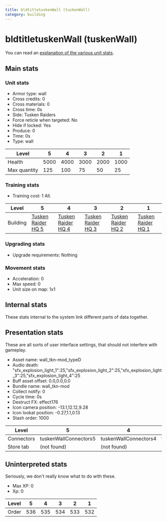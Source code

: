 ```yaml
---
title: bldtitletuskenWall (tuskenWall)
category: building
---
```


# bldtitletuskenWall (tuskenWall)

You can read an [explanation  of the various unit stats](unitexplained.md).

## Main stats

### Unit stats

  * Armor type: wall
  * Cross credits: 0
  * Cross materials: 0
  * Cross time: 0s
  * Side: Tusken Raiders
  * Force reticle when targeted: No
  * Hide if locked: Yes
  * Produce: 0
  * Time: 0s
  * Type: wall

|Level       |5   |4   |3   |2   |1   |
|------------|----|----|----|----|----|
|Health      |5000|4000|3000|2000|1000|
|Max quantity|125 |100 |75  |50  |25  |


### Training stats

  * Training cost: 1 All.

|Level   |5                                  |4                                  |3                                  |2                                  |1                                  |
|--------|-----------------------------------|-----------------------------------|-----------------------------------|-----------------------------------|-----------------------------------|
|Building|[Tusken Raider HQ 5](tuskenHQ.html)|[Tusken Raider HQ 4](tuskenHQ.html)|[Tusken Raider HQ 3](tuskenHQ.html)|[Tusken Raider HQ 2](tuskenHQ.html)|[Tusken Raider HQ 1](tuskenHQ.html)|


### Upgrading stats

  * Upgrade requirements: Nothing

### Movement stats

  * Acceleration: 0
  * Max speed: 0
  * Unit size on map: 1x1

## Internal stats

These stats internal to the system link different parts of data together.


## Presentation stats

These are all sorts of user interface settings, that should not interfere with gameplay.

  * Asset name: wall_tkn-mod_typeD
  * Audio death: "sfx_explosion_light_1":25,"sfx_explosion_light_2":25,"sfx_explosion_light_3":25,"sfx_explosion_light_4":25
  * Buff asset offset: 0.0,0.0,0.0
  * Bundle name: wall_tkn-mod
  * Collect notify: 0
  * Cycle time: 0s
  * Destruct FX: effect176
  * Icon camera position: -13.1,12.12,9.28
  * Icon lookat position: -0.27,1.1,0.13
  * Stash order: 1000

|Level     |5                    |4                    |3                    |2                    |1                    |
|----------|---------------------|---------------------|---------------------|---------------------|---------------------|
|Connectors|tuskenWallConnectors5|tuskenWallConnectors4|tuskenWallConnectors3|tuskenWallConnectors2|tuskenWallConnectors1|
|Store tab |(not found)          |(not found)          |(not found)          |(not found)          |defenses             |


## Uninterpreted stats

Seriously, we don't really know what to do with these.

  * Max XP: 0
  * Xp: 0

|Level|5  |4  |3  |2  |1  |
|-----|---|---|---|---|---|
|Order|536|535|534|533|532|


